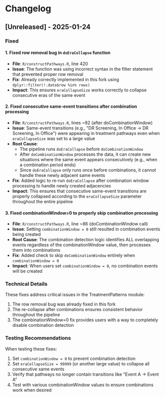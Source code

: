 # Changelog

## [Unreleased] - 2025-01-24

### Fixed

#### 1. Fixed row removal bug in `doEraCollapse` function
- **File**: `R/constructPathways.R`, line 420
- **Issue**: The function was using incorrect syntax in the filter statement that prevented proper row removal
- **Fix**: Already correctly implemented in this fork using `dplyr::filter(!.data$row %in% rows)`
- **Impact**: This ensures `eraCollapseSize` works correctly to collapse consecutive eras of the same event

#### 2. Fixed consecutive same-event transitions after combination processing
- **File**: `R/constructPathways.R`, lines ~92 (after doCombinationWindow)
- **Issue**: Same-event transitions (e.g., "DR Screening, In Office → DR Screening, In Office") were appearing in treatment pathways even when `eraCollapseSize` was set to a large value
- **Root Cause**: 
  - The pipeline runs `doEraCollapse` before `doCombinationWindow`
  - After `doCombinationWindow` processes the data, it can create new situations where the same event appears consecutively (e.g., when a combination period ends)
  - Since `doEraCollapse` only runs once before combinations, it cannot handle these newly adjacent same events
- **Fix**: Added logic to re-run `doEraCollapse` after combination window processing to handle newly created adjacencies
- **Impact**: This ensures that consecutive same-event transitions are properly collapsed according to the `eraCollapseSize` parameter throughout the entire pipeline

#### 3. Fixed combinationWindow=0 to properly skip combination processing
- **File**: `R/constructPathways.R`, line ~86 (doCombinationWindow call)
- **Issue**: Setting `combinationWindow = 0` still resulted in combination events being created
- **Root Cause**: The combination detection logic identifies ALL overlapping events regardless of the combinationWindow value, then processes them into combinations
- **Fix**: Added check to skip `doCombinationWindow` entirely when `combinationWindow = 0`
- **Impact**: When users set `combinationWindow = 0`, no combination events will be created

### Technical Details

These fixes address critical issues in the TreatmentPatterns module:
1. The row removal bug was already fixed in this fork
2. The re-collapse after combinations ensures consistent behavior throughout the pipeline
3. The combinationWindow=0 fix provides users with a way to completely disable combination detection

### Testing Recommendations

When testing these fixes:
1. Set `combinationWindow = 0` to prevent combination detection
2. Set `eraCollapseSize = 99999` (or another large value) to collapse all consecutive same events
3. Verify that pathways no longer contain transitions like "Event A → Event A"
4. Test with various combinationWindow values to ensure combinations work when desired